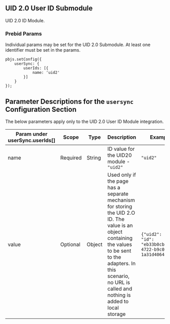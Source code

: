 ## UID 2.0 User ID Submodule

UID 2.0 ID Module.

### Prebid Params

Individual params may be set for the UID 2.0 Submodule. At least one identifier must be set in the params.

```
pbjs.setConfig({
    userSync: {
        userIds: [{
            name: 'uid2'
        }]
    }
});
```
## Parameter Descriptions for the `usersync` Configuration Section
The below parameters apply only to the UID 2.0 User ID Module integration.

| Param under userSync.userIds[] | Scope | Type | Description | Example |
| --- | --- | --- | --- | --- |
| name | Required | String | ID value for the UID20 module - `"uid2"` | `"uid2"` |
| value | Optional | Object | Used only if the page has a separate mechanism for storing the UID 2.O ID. The value is an object containing the values to be sent to the adapters. In this scenario, no URL is called and nothing is added to local storage | `{"uid2": { "id": "eb33b0cb-8d35-4722-b9c0-1a31d4064888"}}` |
